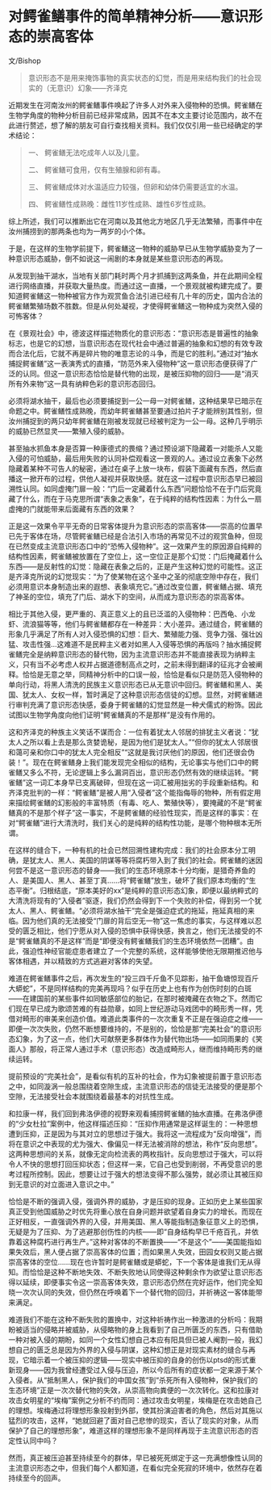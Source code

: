 # 对鳄雀鳝事件的简单精神分析——意识形态的崇高客体

文/Bishop

>意识形态不是用来掩饰事物的真实状态的幻觉，而是用来结构我们的社会现实的（无意识）幻象——齐泽克

近期发生在河南汝州的鳄雀鳝事件唤起了许多人对外来入侵物种的恐惧。鳄雀鳝在生物学角度的物种分析目前已经非常成熟，因其不在本文主要讨论范围内，故不在此进行赘述，想了解的朋友可自行查找相关资料。我们仅仅引用一些已经确定的学术结论：

> 一、	鳄雀鳝无法吃成年人以及儿童。
>
> 二、	鳄雀鳝可食用，仅有生殖腺和卵有毒。
>
> 三、	鳄雀鳝成体对水温适应力较强，但卵和幼体仍需要适宜的水温。
>
> 四、	鳄雀鳝性成熟晚：雌性11岁性成熟、雄性6岁性成熟。

综上所述，我们可以推断出它在河南以及其他北方地区几乎无法繁殖，而事件中在汝州捕捞到的那两条也均为一两岁的小个体。

于是，在这样的生物学前提下，鳄雀鳝这一物种的威胁早已从生物学威胁变为了一种意识形态威胁，倒不如说这一闹剧的本身就是某些意识形态的再现。

从发现到抽干湖水，当地有关部门耗时两个月才抓捕到这两条鱼，并在此期间全程进行网络直播，并获取大量热度。而通过这一直播，一个景观就被构建完成了。要知道鳄雀鳝这一物种被官方作为观赏鱼合法引进已经有几十年的历史，国内合法的鳄雀鳝繁殖场数不胜数。但是从何处凝视，才使得鳄雀鳝这一物种成为突然入侵的可怖客体？

在《景观社会》中，德波这样描述物质化的意识形态：“意识形态是普遍性的抽象标志，也是它的幻想，当意识形态在现代社会中通过普遍的抽象和幻想的有效专政而合法化后，它就不再是碎片物的唯意志论的斗争，而是它的胜利。”通过对“抽水捕捉鳄雀鳝”这一表演秀式的直播，“防范外来入侵物种”这一意识形态便获得了广泛的认同。但这一意识形态恰恰是替代物的出现，是被压抑物的回归——是“消灭所有外来物”这一具有纳粹色彩的意识形态回归。

必须将湖水抽干，最后也必须要捕捉到一公一母一对鳄雀鳝，这种结果早已暗示在命题之中。鳄雀鳝性成熟晚，而幼年鳄雀鳝甚至要通过拍片子才能辨别其性别，但汝州捕捉到的两只幼年鳄雀鳝在刚被发现就已经被判定为一公一母。这种几乎明示的威胁已然显灵——繁殖入侵的威胁。

甚至抽水抓鱼本身是否算一种康德式的畏缩？通过预设湖下隐藏着一对能杀人又能入侵的可怕威胁，最后用失败的认同补偿观看这一景观的人。通过设立表象下必然隐藏着某种不可告人的秘密，通过在桌子上放一块布，假装下面藏有东西，然后直播这一掀开布的过程，供他人凝视并获取快感。就在这一过程中意识形态早已被回溯性认同。如同虚掩门扉一般：“门后一定藏着什么东西”问题恰恰不在于门后究竟藏了什么，而在于马克思所谓“表象之表象”，在于纯粹的结构性因素：为什么一扇虚掩的门就能带来后面藏有东西的效果？

正是这一效果令平平无奇的日常客体提升为意识形态的崇高客体——崇高的位置早已先于客体在场，尽管鳄雀鳝已经是合法引入市场的再常见不过的观赏鱼种，但现在已然变成主流意识形态口中的“恐怖入侵物种”。这一效果产生的原因源自纯粹的结构性因素，鳄雀鳝被放置在了空位上，这一空位正是那个幻觉：门后掩藏着什么东西——是反射性的幻觉：隐藏在表象之后的，正是产生这种幻觉的可能性。这正是齐泽克所说的幻觉现实：“为了使某物在这个圣中之圣的彻底空隙中存在，我们必须用意识本身制造出来的遐想、表象填充它。”通过改变位置，鳄雀鳝占据、填充了神圣的空位，填充了门后、湖水下的空间，从而成为意识形态的崇高客体。

相比于其他入侵，更严重的、真正意义上的且已泛滥的入侵物种：巴西龟、小龙虾、流浪猫等等，他们与鳄雀鳝都存在一种差异：大小差异。通过缝合，鳄雀鳝的形象几乎满足了所有人对入侵恐惧的幻想：巨大、繁殖能力强、竞争力强、强壮凶猛、攻击性强…这难道不是民粹主义者对如黑人入侵等恐惧的再版吗？抽水捕捉鳄雀鳝完全是纳粹意识形态的替代物，因为主流意识形态并不能直接表现为纳粹主义，只有当不必考虑人权并占据道德制高点之时，之前未得到翻译的征兆才会被阐释。恰恰是无意之举，同精神分析中的口误一般，恰恰是看似只是防范入侵物种的单向行动，将黑人清洗的民族主义意识形态已从无意识中回归。鳄雀鳝和黑人、美国、犹太人、女权一样，暂时满足了这种意识形态信徒的幻想。显然，对鳄雀鳝进行审判充满了意识形态快感，委身于鳄雀鳝的幻觉显然是一种犬儒式的粉饰。因此试图以生物学角度向他们证明“鳄雀鳝真的不是那样”是没有作用的。

这和齐泽克的种族主义笑话不谋而合：一位有着犹太人邻居的排犹主义者说：“犹太人之所以看上去是那么贪婪诡秘，是因为他们是犹太人。”“但你的犹太人邻居很和蔼可亲和你口中的犹太人完全相反”“这就是我讨厌他们的原因，他们还很会伪装！”。现在在鳄雀鳝身上我们能发现完全相似的结构，无论事实与他们口中的鳄雀鳝又多么不符，无论逻辑上多么漏洞百出，意识形态仍然有效的继续运转。“鳄雀鳝”这一词汇本身早已支离破碎，但现在这一词汇被用拙劣的手段重新结构。和齐泽克批判的一样：“鳄雀鳝”是被人用“入侵者”这个能指侮辱的物种，所有假定用来描绘鳄雀鳝的幻影般的丰富特质（有毒、吃人、繁殖快等），要掩藏的不是“鳄雀鳝真的不是那个样子”这一事实，不是鳄雀鳝的经验性现实，而是这样的事实：在对“鳄雀鳝”进行大清洗时，我们关心的是纯粹的结构性功能，是哪个物种根本无所谓。

在这样的缝合下，一种有机的社会已然回溯性建构完成：我们的社会原本分工明确，是犹太人、黑人、美国的阴谋等等将腐朽带入到了我们的社会。鳄雀鳝的迷因何尝不是这一意识形态的替身——我们的生态环境原本十分均衡，是猎奇养鱼的人、是美国人、黑人、甚至丁真……将“鳄雀鳝”放生，破坏了我们原本均衡的“生态平衡”。归根结底，“原本美好的xx”是纯粹的意识形态幻象，即便以最纳粹式的大清洗将现有的“入侵者”驱逐，我们仍然会得到下一个失败的补偿，得到另一个犹太人、黑人、鳄雀鳝。“必须将湖水抽干”完全是强迫症式的拖延，拖延真相的来临。因为他们真的无法接受“门扉的背后空无一物”这一焦虑的事实，与这样难以忍受的匮乏相比，他们宁愿从对入侵的恐惧中获得快感，换言之，他们无法接受的不是“鳄雀鳝真的不是这样”而是“即便没有鳄雀鳝我们的生态环境依然一团糟”。由此，强迫性神经官能症患者建立了一个完整的系统，这样能够使他无限期推迟他与客体相遇，并以精致的方式逃避对客体的失望。

难道在鳄雀鳝事件之后，再次发生的“投三四千斤鱼不见踪影，抽干鱼塘惊现百斤大蟒蛇”，不是同样结构的完美再现吗？似乎在历史上也有作为创伤时刻的白斑——在建国前的某些事件如同敏感部位的胎记，在那时被掩藏在衣物之下。然而它们现在早已成为歌颂苦难的有益勋章，如同上世纪游动马戏团中的畸形秀一样，凭借对畸形的审美来创造价值。难道此类事件的一次次重复不正是在强迫症之维——即便一次次失败，仍然不断想要维持的，不是别的，恰恰是那“完美社会”的意识形态幻象，为了这一点，他们大可献祭更多群体作为替代物出场——如同雨果的《笑面人》那般，将正常人通过手术（意识形态）改造成畸形人，继而维持畸形秀的继续运转。

提前预设的“完美社会”，是看似有机的互补的社会，作为幻象被提前置于意识形态之中，如同漩涡一般总围绕着空隙生成，主流意识形态的信徒无法接受的便是那个空隙，无法接受社会本就围绕着最基本的对抗性生成。

和拉康一样，我们回到弗洛伊德的视野来观看捕捞鳄雀鳝的抽水直播。在弗洛伊德的“少女杜拉”案例中，他这样描述压抑：“压抑作用通常是这样诞生的：一种思想遭到压抑，正是因为与其对立的思想过于强大。我将这一流程成为“反向增强”，而将在意识之中表现的尤为强大、像偏见一样无法被消除的想法，称作“反向思想”。这两种思想间的关系，就像无定向检流表的两枚指针。反向思想过于强大，可以将令人不快的思想打回压抑状态；但这样一来，它自己也受到削弱，不再受意识的思考过程所控制。因此，想要让过于强大的想法变得不那么强势，就必须让其被压抑到无意识的对立面进入意识之中。”

恰恰是不断的强调入侵，强调外界的威胁，才是压抑的现身。正如历史上某些国家真正受到他国威胁之时优先将重心放在自身问题并欲望着自身实力的增长。而现在正好相反，一直强调外界的入侵，并用美国、黑人等能指制造象征意义上的恐惧，无疑是为了压抑、为了逃避那创伤性的内核——即“自身结构早已千疮百孔，并依靠着这种腐朽进行再生产。”这种对客体的不断置换——“不是这个”——美国能指如果失效后，黑人便占据了崇高客体的位置；而如果黑人失效，田园女权则又能占据崇高客体的空位……现在也许暂时是鳄雀鳝或是蟒蛇，下一个客体是谁我们无从得知。而恰恰是这种不断地失效、不断失败地认同使得这种剩余作为欲望让意识形态得以延续，即便事实令这一崇高客体失效，意识形态仍然在完好运作，他们完全知晓一次次认同的失效，但仍然在呼唤着下一个替代物的回归，并祈祷这一客体能带来满足。

难道我们不能在这种不断失败的置换中，对这种祈祷作出一种激进的分析吗：我期盼被适当的侵略并被威胁，从侵略物的身上我看到了自己所匮乏的东西，只有借助一种对被入侵的期盼，如同一个女性幻想自己本应有阳具但已被人阉割一般，我幻想自己的匮乏总是因为外界的入侵与阴谋，这种幻想正是对现实素材的缝合与再现，它暗示着一个被压抑的逻辑——现实中被压抑的自身的创伤以ptsd的形式重新现身——因为我曾经遭受过入侵与压迫，所以今后所有的症状都一定来源于某个入侵者。从“抵制黑人，保护我们的中国女孩”到“杀死所有入侵物种，保护我们的生态环境”正是一次次替代物的失效，从崇高物向粪便的一次次转化。这和拉康对攻击女明星的“埃梅”案例之分析不约而同：通过攻击女明星，埃梅是在攻击她自己的理想。埃梅通过将理想形象投射到外部，使其扮演迫害者的角色，然后对其施以猛烈的攻击，这样，“她就回避了面对自己悲惨的现实，否认了现实的对象，从而保护了自己的理想形象”，难道这样的理想形象不是同样再现于主流意识形态的否定性认同中吗？

然而，真正被压迫甚至持续至今的群体，早已被死死绑定于这一充满想像性认同的主流意识形态之中，但我们每个人都知道，在看似完全死寂的环境中，依然存在着持续至今的回声。

